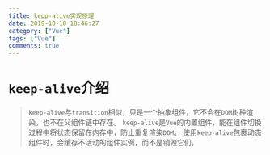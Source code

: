 ```yaml
---
title: kepp-alive实现原理
date: 2019-10-10 18:46:27
category: ["Vue"]
tags: ["Vue"]
comments: true
---
```


# `keep-alive`介绍 #

> `keep-alive`与`transition`相似，只是一个抽象组件，它不会在`DOM`树种渲染，也不在父组件链中存在。
> `keep-alive`是`Vue`的内置组件，能在组件切换过程中将状态保留在内存中，防止重复渲染`DOM`。
> 使用`keep-alive`包裹动态组件时，会缓存不活动的组件实例，而不是销毁它们。

<!--more-->
